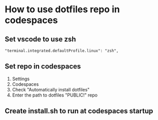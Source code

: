 # How to use dotfiles repo in codespaces
## Set vscode to use zsh
`"terminal.integrated.defaultProfile.linux": "zsh",`

## Set repo in codespaces
1. Settings
2. Codespaces
3. Check "Automatically install dotfiles"
4. Enter the path to dotfiles "PUBLIC!" repo

## Create install.sh to run at codespaces startup
